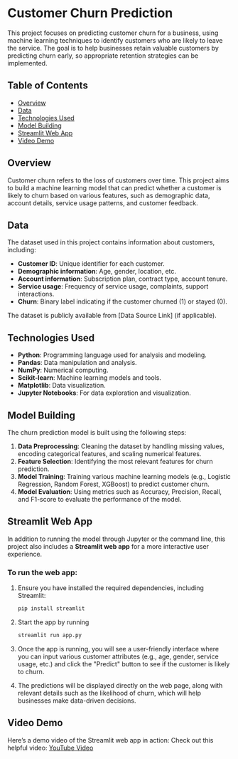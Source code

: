 # Customer Churn Prediction

This project focuses on predicting customer churn for a business, using machine learning techniques to identify customers who are likely to leave the service. The goal is to help businesses retain valuable customers by predicting churn early, so appropriate retention strategies can be implemented.

## Table of Contents

- [Overview](#overview)
- [Data](#data)
- [Technologies Used](#technologies-used)
- [Model Building](#model-building)
- [Streamlit Web App](#streamlit-web-app)
- [Video Demo](#video-demo)


## Overview

Customer churn refers to the loss of customers over time. This project aims to build a machine learning model that can predict whether a customer is likely to churn based on various features, such as demographic data, account details, service usage patterns, and customer feedback.

## Data

The dataset used in this project contains information about customers, including:

- **Customer ID**: Unique identifier for each customer.
- **Demographic information**: Age, gender, location, etc.
- **Account information**: Subscription plan, contract type, account tenure.
- **Service usage**: Frequency of service usage, complaints, support interactions.
- **Churn**: Binary label indicating if the customer churned (1) or stayed (0).

The dataset is publicly available from [Data Source Link] (if applicable).

## Technologies Used

- **Python**: Programming language used for analysis and modeling.
- **Pandas**: Data manipulation and analysis.
- **NumPy**: Numerical computing.
- **Scikit-learn**: Machine learning models and tools.
- **Matplotlib**: Data visualization.
- **Jupyter Notebooks**: For data exploration and visualization.


## Model Building

The churn prediction model is built using the following steps:

1. **Data Preprocessing**: Cleaning the dataset by handling missing values, encoding categorical features, and scaling numerical features.
2. **Feature Selection**: Identifying the most relevant features for churn prediction.
3. **Model Training**: Training various machine learning models (e.g., Logistic Regression, Random Forest, XGBoost) to predict customer churn.
4. **Model Evaluation**: Using metrics such as Accuracy, Precision, Recall, and F1-score to evaluate the performance of the model.

## Streamlit Web App

In addition to running the model through Jupyter or the command line, this project also includes a **Streamlit web app** for a more interactive user experience.

### To run the web app:

1. Ensure you have installed the required dependencies, including Streamlit:
   ```bash
   pip install streamlit
   ```
2. Start the app by running
   ``` bash
   streamlit run app.py
    ```
3.  Once the app is running, you will see a user-friendly interface where you can input various customer attributes (e.g., age, gender, service usage, etc.) and click the "Predict" button to see if the customer is likely to churn.

5. The predictions will be displayed directly on the web page, along with relevant details such as the likelihood of churn, which will help businesses make data-driven decisions.

## Video Demo
Here’s a demo video of the Streamlit web app in action:
Check out this helpful video: [YouTube Video](https://youtu.be/JtBGV1KV2ME)
